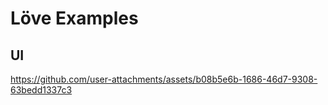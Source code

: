 # Löve Examples

## UI

https://github.com/user-attachments/assets/b08b5e6b-1686-46d7-9308-63bedd1337c3
